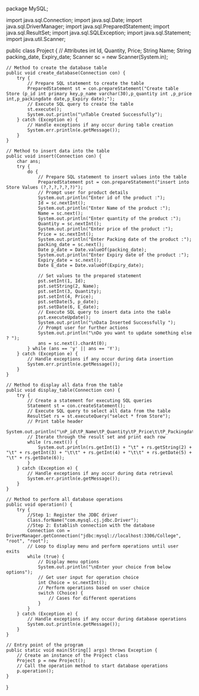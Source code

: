 package MySQL;



import java.sql.Connection;
import java.sql.Date;
import java.sql.DriverManager;
import java.sql.PreparedStatement;
import java.sql.ResultSet;
import java.sql.SQLException;
import java.sql.Statement;
import java.util.Scanner;

public class Project {
    // Attributes
    int Id, Quantity, Price;
    String Name;
    String packing_date, Expiry_date;
    Scanner sc = new Scanner(System.in);

    // Method to create the database table
    public void create_database(Connection con) {
        try {
            // Prepare SQL statement to create the table
            PreparedStatement st = con.prepareStatement("Create table Store (p_id int primary key,p_name varchar(30),p_quantity int ,p_price int,p_packingdate date,p_Expiry date);");
            // Execute SQL query to create the table
            st.execute();
            System.out.println("\nTable Created Successfully");
        } catch (Exception e) {
            // Handle exceptions if any occur during table creation
            System.err.println(e.getMessage());
        }
    }

    // Method to insert data into the table
    public void insert(Connection con) {
        char ans;
        try {
            do {
                // Prepare SQL statement to insert values into the table
                PreparedStatement pst = con.prepareStatement("insert into Store Values (?,?,?,?,?,?)");
                // Prompt user for product details
                System.out.println("Enter id of the product :");
                Id = sc.nextInt();
                System.out.println("Enter Name of the product :");
                Name = sc.next();
                System.out.println("Enter quantity of the product :");
                Quantity = sc.nextInt();
                System.out.println("Enter price of the product :");
                Price = sc.nextInt();
                System.out.println("Enter Packing date of the product :");
                packing_date = sc.next();
                Date p_date = Date.valueOf(packing_date);
                System.out.println("Enter Expiry date of the product :");
                Expiry_date = sc.next();
                Date E_date = Date.valueOf(Expiry_date);

                // Set values to the prepared statement
                pst.setInt(1, Id);
                pst.setString(2, Name);
                pst.setInt(3, Quantity);
                pst.setInt(4, Price);
                pst.setDate(5, p_date);
                pst.setDate(6, E_date);
                // Execute SQL query to insert data into the table
                pst.executeUpdate();
                System.out.println("\nData Inserted Successfully ");
                // Prompt user for further actions
                System.out.println("\nDo you want to update something else ? ");
                ans = sc.next().charAt(0);
            } while (ans == 'y' || ans == 'Y');
        } catch (Exception e) {
            // Handle exceptions if any occur during data insertion
            System.err.println(e.getMessage());
        }
    }

    // Method to display all data from the table
    public void display_table(Connection con) {
        try {
            // Create a statement for executing SQL queries
            Statement st = con.createStatement();
            // Execute SQL query to select all data from the table
            ResultSet rs = st.executeQuery("select * from Store");
            // Print table header
            System.out.println("\nP_id\tP_Name\tP_Quantity\tP_Price\t\tP_Packingdate\tP_Expiredate");
            // Iterate through the result set and print each row
            while (rs.next()) {
                System.out.println(rs.getInt(1) + "\t" + rs.getString(2) + "\t" + rs.getInt(3) + "\t\t" + rs.getInt(4) + "\t\t" + rs.getDate(5) + "\t" + rs.getDate(6));
            }
        } catch (Exception e) {
            // Handle exceptions if any occur during data retrieval
            System.err.println(e.getMessage());
        }
    }

    // Method to perform all database operations
    public void operation() {
        try {
            //Step 1: Register the JDBC driver
            Class.forName("com.mysql.cj.jdbc.Driver");
            //Step 2: Establish connection with the database
            Connection con = DriverManager.getConnection("jdbc:mysql://localhost:3306/College", "root", "root");
            // Loop to display menu and perform operations until user exits
            while (true) {
                // Display menu options
                System.out.println("\nEnter your choice from below options");
                // Get user input for operation choice
                int Choice = sc.nextInt();
                // Perform operations based on user choice
                switch (Choice) {
                    // Cases for different operations
                }
            }
        } catch (Exception e) {
            // Handle exceptions if any occur during database operations
            System.out.println(e.getMessage());
        }
    }

    // Entry point of the program
    public static void main(String[] args) throws Exception {
        // Create an instance of the Project class
        Project p = new Project();
        // Call the operation method to start database operations
        p.operation();
    }
}
